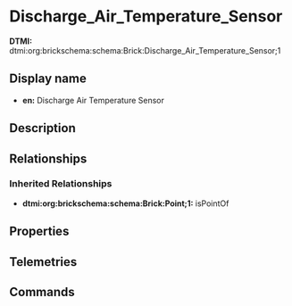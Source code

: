 # Discharge_Air_Temperature_Sensor
**DTMI:** dtmi:org:brickschema:schema:Brick:Discharge_Air_Temperature_Sensor;1
## Display name
- **en:** Discharge Air Temperature Sensor
## Description
## Relationships
### Inherited Relationships
* **dtmi:org:brickschema:schema:Brick:Point;1:** isPointOf
## Properties
## Telemetries
## Commands
